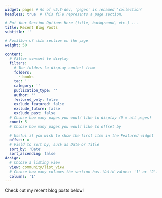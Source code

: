 ```yaml
---
widget: pages # As of v5.8-dev, 'pages' is renamed 'collection'
headless: true  # This file represents a page section.

# Put Your Section Options Here (title, background, etc.) ...
title: Recent Blog Posts
subtitle: ''

# Position of this section on the page
weight: 50

content:
  # Filter content to display
  filters:
    # The folders to display content from
    folders:
      - books
    tag: ''
    category: ''
    publication_type: ''
    author: ''
    featured_only: false
    exclude_featured: false
    exclude_future: false
    exclude_past: false
  # Choose how many pages you would like to display (0 = all pages)
  count: 5
  # Choose how many pages you would like to offset by

  # Useful if you wish to show the first item in the Featured widget
  offset: 0
  # Field to sort by, such as Date or Title
  sort_by: 'Date'
  sort_ascending: false
design:
  # Choose a listing view
  view: community/list_view
  # Choose how many columns the section has. Valid values: '1' or '2'.
  columns: '1'
---
```


Check out my recent blog posts below!
